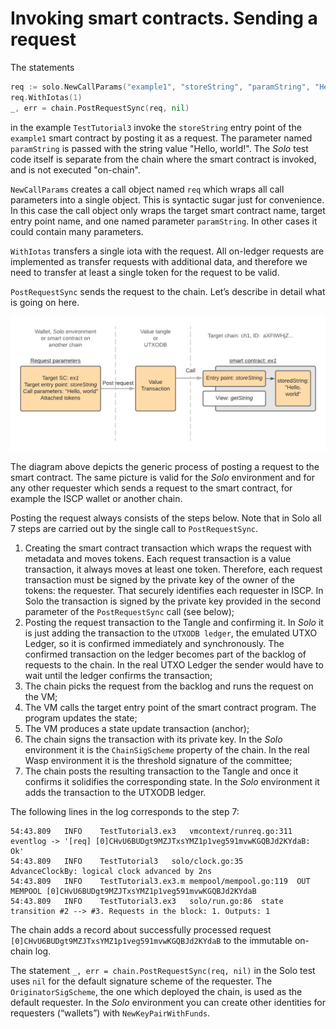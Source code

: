 # Invoking smart contracts. Sending a request

The statements

```go
req := solo.NewCallParams("example1", "storeString", "paramString", "Hello, world!")
req.WithIotas(1)
_, err = chain.PostRequestSync(req, nil)
```

in the example `TestTutorial3` invoke the `storeString` entry point of the
`example1` smart contract by posting it as a request. The parameter
named `paramString` is passed with the string value "Hello, world!". The _Solo_
test code itself is separate from the chain where the smart contract is 
invoked, and is not executed "on-chain".

`NewCallParams` creates a call object named `req` which wraps all call
parameters into a single object. This is syntactic sugar just for convenience.
In this case the call object only wraps the target smart contract name, target 
entry point name, and one named parameter `paramString`. In other cases it could
contain many parameters.

`WithIotas` transfers a single iota with the request. All on-ledger requests 
are implemented as transfer requests with additional data, and therefore we 
need to transfer at least a single token for the request to be valid.

`PostRequestSync` sends the request to the chain. Let’s describe in detail what
is going on here.

![](../../static/img/tutorial/send_request.png)

The diagram above depicts the generic process of posting a request to the smart
contract. The same picture is valid for the _Solo_ environment and for any other
requester which sends a request to the smart contract, for example the ISCP 
wallet or another chain.

Posting the request always consists of the steps below. Note that in Solo all 7
steps are carried out by the single call to `PostRequestSync`.

1. Creating the smart contract transaction which wraps the request with metadata
   and moves tokens. Each request transaction is a value transaction, it always
   moves at least one token. Therefore, each request transaction must be signed
   by the private key of the owner of the tokens: the requester. That securely
   identifies each requester in ISCP. In Solo the transaction is signed by the
   private key provided in the second parameter of the `PostRequestSync`
   call (see below);
2. Posting the request transaction to the Tangle and confirming it. In _Solo_ it
   is just adding the transaction to the `UTXODB ledger`, the emulated UTXO
   Ledger, so it is confirmed immediately and synchronously. The confirmed
   transaction on the ledger becomes part of the backlog of requests to the
   chain. In the real UTXO Ledger the sender would have to wait until the ledger
   confirms the transaction;
3. The chain picks the request from the backlog and runs the request on the VM;
4. The VM calls the target entry point of the smart contract program. The
   program updates the state;
5. The VM produces a state update transaction (anchor);
6. The chain signs the transaction with its private key. In the _Solo_
   environment it is the `ChainSigScheme` property of the chain. In the real 
   Wasp environment it is the threshold signature of the committee;
7. The chain posts the resulting transaction to the Tangle and once it confirms 
   it solidifies the corresponding state. In the _Solo_ environment it adds 
   the transaction to the UTXODB ledger.

The following lines in the log corresponds to the step 7:

```
54:43.809	INFO	TestTutorial3.ex3	vmcontext/runreq.go:311	eventlog -> '[req] [0]CHvU6BUDgt9MZJTxsYMZ1p1veg591mvwKGQBJd2KYdaB: Ok'
54:43.809	INFO	TestTutorial3	solo/clock.go:35	AdvanceClockBy: logical clock advanced by 2ns
54:43.809	INFO	TestTutorial3.ex3.m	mempool/mempool.go:119	OUT MEMPOOL [0]CHvU6BUDgt9MZJTxsYMZ1p1veg591mvwKGQBJd2KYdaB
54:43.809	INFO	TestTutorial3.ex3	solo/run.go:86	state transition #2 --> #3. Requests in the block: 1. Outputs: 1
``` 

The chain adds a record about successfully processed request
`[0]CHvU6BUDgt9MZJTxsYMZ1p1veg591mvwKGQBJd2KYdaB` to the immutable on-chain log.

The statement `_, err = chain.PostRequestSync(req, nil)` in the Solo test uses `nil`
for the default signature scheme of the requester. The `OriginatorSigScheme`,
the one which deployed the chain, is used as the default requester. In the
_Solo_ environment you can create other identities for requesters (“wallets”)
with `NewKeyPairWithFunds`.